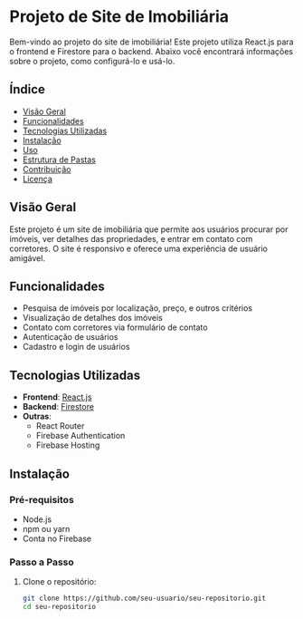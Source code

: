 # Projeto de Site de Imobiliária

Bem-vindo ao projeto do site de imobiliária! Este projeto utiliza React.js para o frontend e Firestore para o backend. Abaixo você encontrará informações sobre o projeto, como configurá-lo e usá-lo.

## Índice

- [Visão Geral](#visão-geral)
- [Funcionalidades](#funcionalidades)
- [Tecnologias Utilizadas](#tecnologias-utilizadas)
- [Instalação](#instalação)
- [Uso](#uso)
- [Estrutura de Pastas](#estrutura-de-pastas)
- [Contribuição](#contribuição)
- [Licença](#licença)

## Visão Geral

Este projeto é um site de imobiliária que permite aos usuários procurar por imóveis, ver detalhes das propriedades, e entrar em contato com corretores. O site é responsivo e oferece uma experiência de usuário amigável.

## Funcionalidades

- Pesquisa de imóveis por localização, preço, e outros critérios
- Visualização de detalhes dos imóveis
- Contato com corretores via formulário de contato
- Autenticação de usuários
- Cadastro e login de usuários

## Tecnologias Utilizadas

- **Frontend**: [React.js](https://reactjs.org/)
- **Backend**: [Firestore](https://firebase.google.com/products/firestore)
- **Outras**:
  - React Router
  - Firebase Authentication
  - Firebase Hosting

## Instalação

### Pré-requisitos

- Node.js
- npm ou yarn
- Conta no Firebase

### Passo a Passo

1. Clone o repositório:
   ```bash
   git clone https://github.com/seu-usuario/seu-repositorio.git
   cd seu-repositorio
